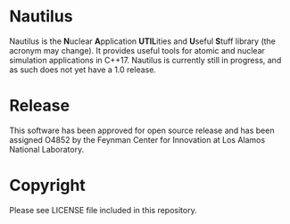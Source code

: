 # Nautilus

Nautilus is the **N**uclear **A**pplication **UTIL**ities and **U**seful **S**tuff library (the
acronym may change).  It provides useful tools for atomic and nuclear simulation applications in
C++17.  Nautilus is currently still in progress, and as such does not yet have a 1.0 release.

# Release

This software has been approved for open source release and has been assigned O4852 by the Feynman
Center for Innovation at Los Alamos National Laboratory.

# Copyright

Please see LICENSE file included in this repository.

